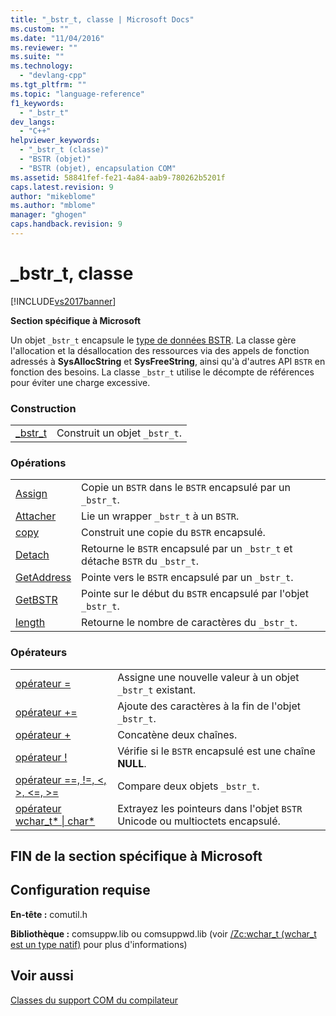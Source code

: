 ```yaml
---
title: "_bstr_t, classe | Microsoft Docs"
ms.custom: ""
ms.date: "11/04/2016"
ms.reviewer: ""
ms.suite: ""
ms.technology: 
  - "devlang-cpp"
ms.tgt_pltfrm: ""
ms.topic: "language-reference"
f1_keywords: 
  - "_bstr_t"
dev_langs: 
  - "C++"
helpviewer_keywords: 
  - "_bstr_t (classe)"
  - "BSTR (objet)"
  - "BSTR (objet), encapsulation COM"
ms.assetid: 58841fef-fe21-4a84-aab9-780262b5201f
caps.latest.revision: 9
author: "mikeblome"
ms.author: "mblome"
manager: "ghogen"
caps.handback.revision: 9
---
```

# _bstr_t, classe
[!INCLUDE[vs2017banner](../assembler/inline/includes/vs2017banner.md)]

**Section spécifique à Microsoft**  
  
 Un objet `_bstr_t` encapsule le [type de données BSTR](http://msdn.microsoft.com/fr-fr/1b2d7d2c-47af-4389-a6b6-b01b7e915228).  La classe gère l'allocation et la désallocation des ressources via des appels de fonction adressés à **SysAllocString** et **SysFreeString**, ainsi qu'à d'autres API `BSTR` en fonction des besoins.  La classe `_bstr_t` utilise le décompte de références pour éviter une charge excessive.  
  
### Construction  
  
|||  
|-|-|  
|[\_bstr\_t](../cpp/bstr-t-bstr-t.md)|Construit un objet `_bstr_t`.|  
  
### Opérations  
  
|||  
|-|-|  
|[Assign](../cpp/bstr-t-assign.md)|Copie un `BSTR` dans le `BSTR` encapsulé par un `_bstr_t`.|  
|[Attacher](../cpp/bstr-t-attach.md)|Lie un wrapper `_bstr_t` à un `BSTR`.|  
|[copy](../cpp/bstr-t-copy.md)|Construit une copie du `BSTR` encapsulé.|  
|[Detach](../cpp/bstr-t-detach.md)|Retourne le `BSTR` encapsulé par un `_bstr_t` et détache `BSTR` du `_bstr_t`.|  
|[GetAddress](../cpp/bstr-t-getaddress.md)|Pointe vers le `BSTR` encapsulé par un `_bstr_t`.|  
|[GetBSTR](../cpp/bstr-t-getbstr.md)|Pointe sur le début du `BSTR` encapsulé par l'objet `_bstr_t`.|  
|[length](../cpp/bstr-t-length.md)|Retourne le nombre de caractères du `_bstr_t`.|  
  
### Opérateurs  
  
|||  
|-|-|  
|[opérateur \=](../cpp/bstr-t-operator-equal.md)|Assigne une nouvelle valeur à un objet `_bstr_t` existant.|  
|[opérateur \+\=](../cpp/bstr-t-operator-add-equal-plus.md)|Ajoute des caractères à la fin de l'objet `_bstr_t`.|  
|[opérateur \+](../cpp/bstr-t-operator-add-equal-plus.md)|Concatène deux chaînes.|  
|[opérateur \!](../cpp/bstr-t-operator-logical-not.md)|Vérifie si le `BSTR` encapsulé est une chaîne **NULL**.|  
|[opérateur \=\=, \!\=, \<, \>, \<\=, \>\=](../cpp/bstr-t-relational-operators.md)|Compare deux objets `_bstr_t`.|  
|[opérateur wchar\_t\* &#124; char\*](../cpp/bstr-t-wchar-t-star-bstr-t-char-star.md)|Extrayez les pointeurs dans l'objet `BSTR` Unicode ou multioctets encapsulé.|  
  
## FIN de la section spécifique à Microsoft  
  
## Configuration requise  
 **En\-tête :** comutil.h  
  
 **Bibliothèque :** comsuppw.lib ou comsuppwd.lib \(voir [\/Zc:wchar\_t \(wchar\_t est un type natif\)](../build/reference/zc-wchar-t-wchar-t-is-native-type.md) pour plus d'informations\)  
  
## Voir aussi  
 [Classes du support COM du compilateur](../cpp/compiler-com-support-classes.md)